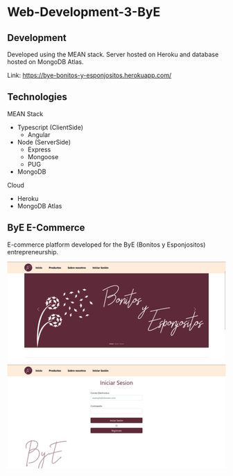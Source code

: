 
# Web-Development-3-ByE

## Development

Developed using the MEAN stack. Server hosted on Heroku and database hosted on MongoDB Atlas.

Link: https://bye-bonitos-y-esponjositos.herokuapp.com/

## Technologies
MEAN Stack
* Typescript (ClientSide)
    * Angular
* Node (ServerSide)
    * Express
    * Mongoose
    * PUG
* MongoDB

Cloud
* Heroku
* MongoDB Atlas


## ByE E-Commerce
E-commerce platform developed for the ByE (Bonitos y Esponjositos) entrepreneurship.

<img src="https://github.com/grimloc-aduque/Web-Development-3-ByE/blob/main/git_images/inicio_logo.png" style="width:600px;"/>

<img src="https://github.com/grimloc-aduque/Web-Development-3-ByE/blob/main/git_images/login.png" style="width:600px;"/> 
